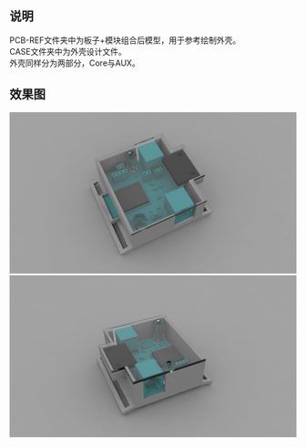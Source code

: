 ## 说明
PCB-REF文件夹中为板子+模块组合后模型，用于参考绘制外壳。  
CASE文件夹中为外壳设计文件。  
外壳同样分为两部分，Core与AUX。    

## 效果图
![Main1](/PICS/Main-ASM-1.jpg)
![Main2](/PICS/Main-ASM-2.jpg)
